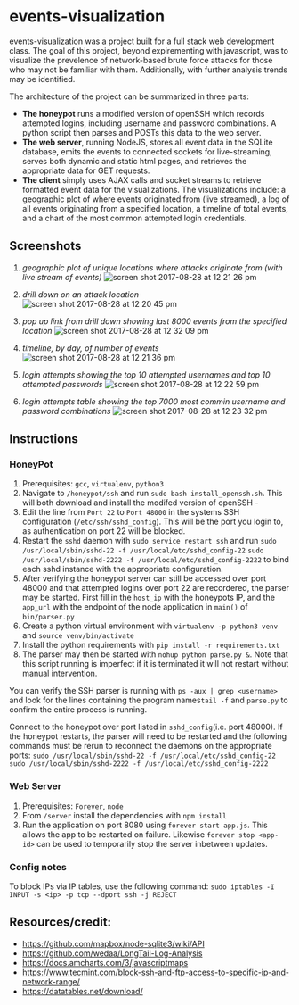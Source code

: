 # events-visualization
events-visualization was a project built for a full stack web development class. The goal of this project, beyond expirementing with javascript, was 
to visualize the prevelence of network-based brute force attacks for those who may not be familiar with them. Additionally, with further analysis trends may be identified. 

The architecture of the project can be summarized in three parts:
- **The honeypot** runs a modified version of openSSH which records attempted logins, including username and password combinations. A python script then 
parses and POSTs this data to the web server.
- **The web server**, running NodeJS, stores all event data in the SQLite database, emits the events to connected sockets for live-streaming, serves both dynamic and static html pages, and retrieves the appropriate data for GET requests.
- **The client** simply uses AJAX calls and socket streams to retrieve formatted event data for the visualizations. The visualizations include: a geographic plot of where events originated from (live streamed), a log of all events originating from a specified location, a timeline of total events, and a chart of the most common attempted login credentials. 

## Screenshots
1. _geographic plot of unique locations where attacks originate from (with live stream of events)_
![screen shot 2017-08-28 at 12 21 26 pm](https://user-images.githubusercontent.com/20017363/29888729-c5e0fcba-8d76-11e7-8e31-1358c0720e10.png)

1. _drill down on an attack location_
![screen shot 2017-08-28 at 12 20 45 pm](https://user-images.githubusercontent.com/20017363/29888750-d2398bb2-8d76-11e7-9c4e-5aec1775df61.png)

1. _pop up link from drill down showing last 8000 events from the specified location_
![screen shot 2017-08-28 at 12 32 09 pm](https://user-images.githubusercontent.com/20017363/29888811-f26f984a-8d76-11e7-93fb-c7e36865aab8.png)

1. _timeline, by day, of number of events_
![screen shot 2017-08-28 at 12 21 36 pm](https://user-images.githubusercontent.com/20017363/29888806-efe2930c-8d76-11e7-88eb-8df2861a5886.png)

1. _login attempts showing the top 10 attempted usernames and top 10 attempted passwords_
![screen shot 2017-08-28 at 12 22 59 pm](https://user-images.githubusercontent.com/20017363/29888741-cd32bad0-8d76-11e7-9327-55aac3511bee.png)

1. _login attempts table showing the top 7000 most commin username and password combinations_
![screen shot 2017-08-28 at 12 23 32 pm](https://user-images.githubusercontent.com/20017363/29888769-dc0559aa-8d76-11e7-9f21-633f9ce0ab73.png)


## Instructions

### HoneyPot
1. Prerequisites: `gcc`, `virtualenv`, `python3`
1. Navigate to `/honeypot/ssh` and run `sudo bash install_openssh.sh`. This will both download and install the modifed version of openSSH - 
1. Edit the line from `Port 22` to `Port 48000` in the systems SSH configuration (`/etc/ssh/sshd_config`). This will be the port you login to, as authentication on port 22 will be blocked.
1. Restart the `sshd` daemon with `sudo service restart ssh` and run `sudo /usr/local/sbin/sshd-22 -f /usr/local/etc/sshd_config-22` `sudo /usr/local/sbin/sshd-2222 -f /usr/local/etc/sshd_config-2222` to bind each sshd instance with the appropriate configuration.
1. After verifying the honeypot server can still be accessed over port 48000 and that attempted logins over port 22 are recordered, the parser may be started. First fill in the `host_ip` with the honeypots IP, and the `app_url` with the endpoint of the node application in `main()` of `bin/parser.py`
1. Create a python virtual environment with `virtualenv -p python3 venv` and `source venv/bin/activate`
1. Install the python requirements with `pip install -r requirements.txt`
1. The parser may then be started with `nohup python parse.py &`. Note that this script running is imperfect if it is terminated it will not restart without manual intervention.

You can verify the SSH parser is running with `ps -aux | grep <username>` and look for the lines containing the program names`tail -f` and `parse.py` to confirm the entire process is running.

Connect to the honeypot over port listed in `sshd_config`(i.e. port 48000). If the honeypot restarts, the parser will need to be restarted and the following commands must be rerun to reconnect the daemons on the appropriate ports:
`sudo /usr/local/sbin/sshd-22 -f /usr/local/etc/sshd_config-22`
`sudo /usr/local/sbin/sshd-2222 -f /usr/local/etc/sshd_config-2222`


### Web Server
1. Prerequisites: `Forever`, `node`
1. From `/server` install the dependencies with `npm install`
1. Run the application on port 8080 using `forever start app.js`. This allows the app to be restarted on failure. Likewise `forever stop <app-id>` can be used to temporarily stop the server inbetween updates.

### Config notes
To block IPs via IP tables, use the following command:
`sudo iptables -I INPUT -s <ip> -p tcp --dport ssh -j REJECT`

## Resources/credit:
- https://github.com/mapbox/node-sqlite3/wiki/API
- https://github.com/wedaa/LongTail-Log-Analysis
- https://docs.amcharts.com/3/javascriptmaps
- https://www.tecmint.com/block-ssh-and-ftp-access-to-specific-ip-and-network-range/
- https://datatables.net/download/
